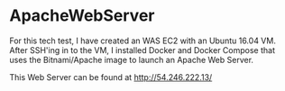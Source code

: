 # ApacheWebServer

For this tech test, I have created an WAS EC2 with an Ubuntu 16.04 VM. After SSH'ing in to the VM, I installed Docker and Docker Compose that uses the Bitnami/Apache image to launch an Apache Web Server.

This Web Server can be found at http://54.246.222.13/
